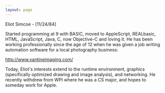 ```yaml
---
layout: page
---
```




Eliot Simcoe - [11/24/84]

Started programming at 9 with BASIC, moved to AppleScript, REALbasic, HTML, JavaScript, Java, C, now Objective-C and loving it. He has been working professionally since the age of 12 when he was given a job writing automation software for a local photography business:

http://www.vantineimaging.com/

Today, Eliot's interests extend to the runtime environment, graphics (specifically optimized drawing and image analysis), and networking. He recently withdrew from WPI where he was a CS major, and hopes to someday work for Apple.
